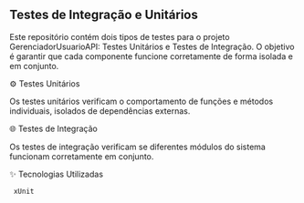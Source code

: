 ## Testes de Integração e Unitários

Este repositório contém dois tipos de testes para o projeto GerenciadorUsuarioAPI: Testes Unitários e Testes de Integração. O objetivo é garantir que cada componente funcione corretamente de forma isolada e em conjunto.

⚙️ Testes Unitários

Os testes unitários verificam o comportamento de funções e métodos individuais, isolados de dependências externas.

🌐 Testes de Integração

Os testes de integração verificam se diferentes módulos do sistema funcionam corretamente em conjunto.

✨ Tecnologias Utilizadas

     xUnit
